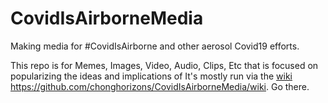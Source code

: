 # CovidIsAirborneMedia
Making media for #CovidIsAirborne and other aerosol Covid19 efforts.


This repo is for Memes, Images, Video, Audio, Clips, Etc that is focused on popularizing the ideas and implications of 
It's mostly run via the [wiki](https://github.com/chonghorizons/CovidIsAirborneMedia/wiki) https://github.com/chonghorizons/CovidIsAirborneMedia/wiki. Go there.
